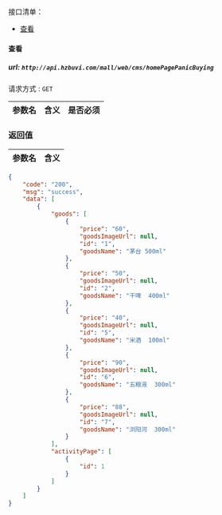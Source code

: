 接口清单：
- [查看](#查看)


#### 查看

##### url: `http://api.hzbuvi.com/mall/web/cms/homePagePanicBuying`
请求方式 : `GET`

参数名    | 含义    | 是否必须
-------|--------|-----


###  返回值

参数名  | 含义
-------------|-------------
```json
{
    "code": "200",
    "msg": "success",
    "data": [
        {
            "goods": [
                {
                    "price": "60",
                    "goodsImageUrl": null,
                    "id": "1",
                    "goodsName": "茅台 500ml"
                },
                {
                    "price": "50",
                    "goodsImageUrl": null,
                    "id": "2",
                    "goodsName": "干啤  400ml"
                },
                {
                    "price": "40",
                    "goodsImageUrl": null,
                    "id": "5",
                    "goodsName": "米酒  100ml"
                },
                {
                    "price": "90",
                    "goodsImageUrl": null,
                    "id": "6",
                    "goodsName": "五粮液  300ml"
                },
                {
                    "price": "88",
                    "goodsImageUrl": null,
                    "id": "7",
                    "goodsName": "浏阳河  300ml"
                }
            ],
            "activityPage": [
                {
                    "id": 1
                }
            ]
        }
    ]
}
```


